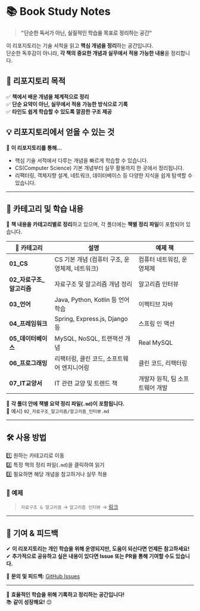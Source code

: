 # 📚 Book Study Notes

> **"단순한 독서가 아닌, 실질적인 학습을 목표로 정리하는 공간"**

이 리포지토리는 기술 서적을 읽고 **핵심 개념을 정리**하는 공간입니다.  
단순한 독후감이 아니라, **각 책의 중요한 개념과 실무에서 적용 가능한 내용**을 정리합니다.

## 📌 리포지토리 목적
✅ **책에서 배운 개념을 체계적으로 정리**  
✅ **단순 요약이 아닌, 실무에서 적용 가능한 방식으로 기록**  
✅ **타인도 쉽게 학습할 수 있도록 깔끔한 구조 제공**  

## 💡 리포지토리에서 얻을 수 있는 것
📖 **이 리포지토리를 통해...**  
- 핵심 기술 서적에서 다루는 개념을 빠르게 학습할 수 있습니다.  
- CS(Computer Science) 기본 개념부터 실무 활용까지 한 곳에서 정리됩니다.  
- 리팩터링, 객체지향 설계, 네트워크, 데이터베이스 등 다양한 지식을 쉽게 탐색할 수 있습니다.  

---

## 📂 카테고리 및 학습 내용  
📌 **책 내용을 카테고리별로 정리**하고 있으며, 각 폴더에는 **책별 정리 파일**이 포함되어 있습니다.

| 📁 카테고리 | 설명 | 예제 책 |
|------------|----------------------------------|----------------------------|
| **01_CS** | CS 기본 개념 (컴퓨터 구조, 운영체제, 네트워크) | 컴퓨터 네트워킹, 운영체제 |
| **02_자료구조_알고리즘** | 자료구조 및 알고리즘 개념 정리 | 알고리즘 인터뷰 |
| **03_언어** | Java, Python, Kotlin 등 언어 학습 | 이펙티브 자바 |
| **04_프레임워크** | Spring, Express.js, Django 등 | 스프링 인 액션 |
| **05_데이터베이스** | MySQL, NoSQL, 트랜잭션 개념 | Real MySQL |
| **06_프로그래밍** | 리팩터링, 클린 코드, 소프트웨어 엔지니어링 | 클린 코드, 리팩터링 |
| **07_IT교양서** | IT 관련 교양 및 트렌드 책 | 개발자 원칙, 팀 소프트웨어 개발 |

📌 **각 폴더 안에 책별 요약 정리 파일(`.md`)이 포함됩니다.**  
📌 예시) `02_자료구조_알고리즘/알고리즘_인터뷰.md`

---

## 🛠 사용 방법  
1️⃣ 원하는 카테고리로 이동  
2️⃣ 특정 책의 정리 파일(`.md`)을 클릭하여 읽기  
3️⃣ 필요하면 해당 개념을 참고하거나 실무 적용  

### 📌 예제
> `자료구조 & 알고리즘` → `알고리즘 인터뷰` → [링크](./02_자료구조_알고리즘/알고리즘_인터뷰.md)

---

## 📢 기여 & 피드백  
✔ **이 리포지토리는 개인 학습을 위해 운영되지만, 도움이 되신다면 언제든 참고하세요!**  
✔ **추가적으로 공유하고 싶은 내용이 있다면 Issue 또는 PR을 통해 기여할 수도 있습니다.**  

📌 **문의 및 피드백:** [GitHub Issues](https://github.com/YOUR_GITHUB_USERNAME/book-study-notes/issues)

---

🚀 **효율적인 학습을 위해 기록하고 정리하는 공간입니다!**  
📚 **같이 성장해요!** 😊
